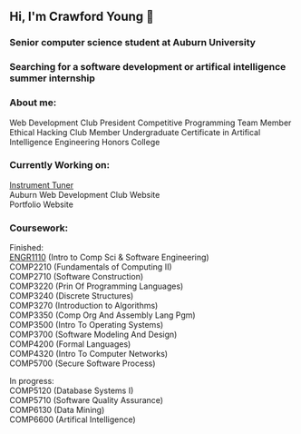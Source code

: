 ## Hi, I'm Crawford Young 👋

### Senior computer science student at Auburn University
### Searching for a software development or artifical intelligence summer internship

### About me:
Web Development Club President
Competitive Programming Team Member
Ethical Hacking Club Member
Undergraduate Certificate in Artifical Intelligence Engineering
Honors College


### Currently Working on:
[Instrument Tuner](https://github.com/Crawford-Young/InstrumentTuner)  
Auburn Web Development Club Website  
Portfolio Website  
  
### Coursework:
Finished:  
[ENGR1110](https://github.com/Crawford-Young/Engr1110) (Intro to Comp Sci & Software Engineering)  
COMP2210 (Fundamentals of Computing II)  
COMP2710 (Software Construction)  
COMP3220 (Prin Of Programming Languages)  
COMP3240 (Discrete Structures)  
COMP3270 (Introduction to Algorithms)  
COMP3350 (Comp Org And Assembly Lang Pgm)  
COMP3500 (Intro To Operating Systems)  
COMP3700 (Software Modeling And Design)  
COMP4200 (Formal Languages)  
COMP4320 (Intro To Computer Networks)  
COMP5700 (Secure Software Process)  
  
In progress:  
COMP5120 (Database Systems I)  
COMP5710 (Software Quality Assurance)  
COMP6130 (Data Mining)  
COMP6600 (Artifical Intelligence)  
